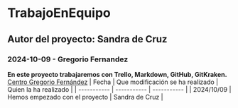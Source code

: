 # TrabajoEnEquipo
## Autor del proyecto: Sandra de Cruz
### 2024-10-09 - Gregorio Fernandez
**En este proyecto trabajaremos con Trello, Markdown, GitHub, GitKraken.**
[Centro Gregorio Fernández](https://www.gregoriofer.com)
| Fecha | Que modificación se ha realizado | Quien la ha realizado |
| ----------- | ----------- | ----------- |
| 2024/10/09 | Hemos empezado con el proyecto | Sandra de Cruz |
